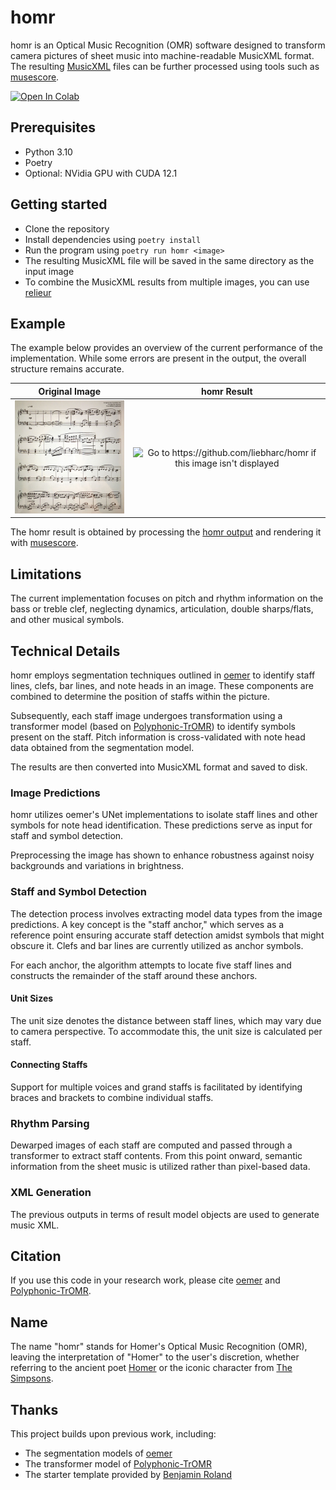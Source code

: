 # homr

homr is an Optical Music Recognition (OMR) software designed to transform camera pictures of sheet music into
machine-readable MusicXML format. The resulting [MusicXML](https://www.w3.org/2021/06/musicxml40/) files can be further
processed using tools such as [musescore](https://musescore.com/).

[![Open In Colab](https://colab.research.google.com/assets/colab-badge.svg)](https://colab.research.google.com/github/orangishcat/homr/blob/main/colab.ipynb)

## Prerequisites

- Python 3.10
- Poetry
- Optional: NVidia GPU with CUDA 12.1

## Getting started

- Clone the repository
- Install dependencies using `poetry install`
- Run the program using `poetry run homr <image>`
- The resulting MusicXML file will be saved in the same directory as the input image
- To combine the MusicXML results from multiple images, you can use [relieur](https://github.com/papoteur-mga/relieur)

## Example

The example below provides an overview of the current performance of the implementation. While some errors are present
in the output, the overall structure remains accurate.

|                                          Original Image                                           |                                                                               homr Result                                                                                |
|:-------------------------------------------------------------------------------------------------:|:------------------------------------------------------------------------------------------------------------------------------------------------------------------------:|
| <img src="https://github.com/BreezeWhite/oemer/blob/main/figures/tabi.jpg?raw=true" width="400" > | <img src="https://github.com/liebharc/homr/blob/main/figures/tabi.svg?raw=true" alt="Go to https://github.com/liebharc/homr if this image isn't displayed" width="400" > |

The homr result is obtained by processing the [homr output](figures/tabi.musicxml) and rendering it
with [musescore](https://musescore.com/).

## Limitations

The current implementation focuses on pitch and rhythm information on the bass or treble clef, neglecting dynamics,
articulation, double sharps/flats, and other musical symbols.

## Technical Details

homr employs segmentation techniques outlined in [oemer](https://github.com/BreezeWhite/oemer) to identify staff lines,
clefs, bar lines, and note heads in an image. These components are combined to determine the position of staffs within
the picture.

Subsequently, each staff image undergoes transformation using a transformer model (based
on [Polyphonic-TrOMR](https://github.com/NetEase/Polyphonic-TrOMR)) to identify symbols present on the staff. Pitch
information is cross-validated with note head data obtained from the segmentation model.

The results are then converted into MusicXML format and saved to disk.

### Image Predictions

homr utilizes oemer's UNet implementations to isolate staff lines and other symbols for note head identification. These
predictions serve as input for staff and symbol detection.

Preprocessing the image has shown to enhance robustness against noisy backgrounds and variations in brightness.

### Staff and Symbol Detection

The detection process involves extracting model data types from the image predictions. A key concept is the "staff
anchor," which serves as a reference point ensuring accurate staff detection amidst symbols that might obscure it. Clefs
and bar lines are currently utilized as anchor symbols.

For each anchor, the algorithm attempts to locate five staff lines and constructs the remainder of the staff around
these anchors.

#### Unit Sizes

The unit size denotes the distance between staff lines, which may vary due to camera perspective. To accommodate this,
the unit size is calculated per staff.

#### Connecting Staffs

Support for multiple voices and grand staffs is facilitated by identifying braces and brackets to combine individual
staffs.

### Rhythm Parsing

Dewarped images of each staff are computed and passed through a transformer to extract staff contents. From this point
onward, semantic information from the sheet music is utilized rather than pixel-based data.

### XML Generation

The previous outputs in terms of result model objects are used to generate music XML.

## Citation

If you use this code in your research work, please cite [oemer](https://github.com/BreezeWhite/oemer)
and [Polyphonic-TrOMR](https://github.com/NetEase/Polyphonic-TrOMR).

## Name

The name "homr" stands for Homer's Optical Music Recognition (OMR), leaving the interpretation of "Homer" to the user's
discretion, whether referring to the ancient poet [Homer](https://en.wikipedia.org/wiki/Homer) or the iconic character
from [The Simpsons](https://en.wikipedia.org/wiki/The_Simpsons).

## Thanks

This project builds upon previous work, including:

- The segmentation models of [oemer](https://github.com/BreezeWhite/oemer)
- The transformer model of [Polyphonic-TrOMR](https://github.com/NetEase/Polyphonic-TrOMR)
- The starter template provided by [Benjamin Roland](https://github.com/Parici75/python-poetry-bootstrap)
